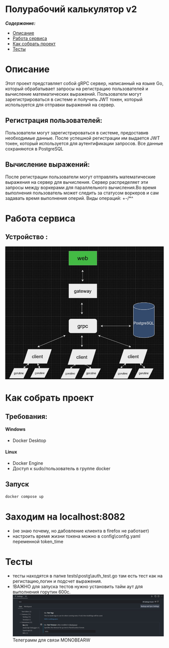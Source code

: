 Полурабочий калькулятор v2
==============



***Содержание:***
- [Описание](#Introduction)
- [Работа сервиса](#Preparing)
- [Как собрать проект](#assembly)
- [Тесты](#Test)



# Описание <a name="Introduction"></a>
Этот проект представляет собой gRPC сервер, написанный на языке Go, который обрабатывает запросы на регистрацию пользователей и вычисление математических выражений. Пользователи могут зарегистрироваться в системе и получить JWT токен, который используется для отправки выражений на  сервер.

## Регистрация пользователей: 
Пользователи могут зарегистрироваться в системе, предоставив необходимые данные. После успешной регистрации им выдается JWT токен, который используется для аутентификации запросов. Все данные сохраняются в PostgreSQL
## Вычисление выражений:
После регистрации пользователи могут отправлять математические выражения на сервер для вычисления. Сервер распределяет эти запросы между воркерами для параллельного вычисления.Во время выполнения пользователь  может следить за статусом воркеров и сам задавать время выполнения оперий. Виды операций: +-/*^ 
# Работа сервиса<a name="Preparing"></a>
## Устройство : 
 
  

![struct](art/graph.jpg "Структура")





# Как собрать проект <a name="assembly"></a>

## Требования:
#### Windows
- Docker Desktop
#### Linux
- Docker Engine
- Доступ к sudo/пользователь в группе docker
## Запуск

```bash
docker compose up
```

# Заходим на  localhost:8082
 - (не знаю почему, но дабовление клиента в firefox не работает)
 - настроить время жизни токена можно в config\config.yaml переменной token_time
 

# Тесты <a name="Test"></a> 
- тесты находятся в папке tests\postg\auth_test.go там есть тест как на регистацию,логин и подсчет выражения.
- !ВАЖНО для запуска тестов нужно установить тайм аут для выполнения горутин 600с.
 ![test](art/test.jpg "тест")
Телеграмм для связи MONOBEARW

